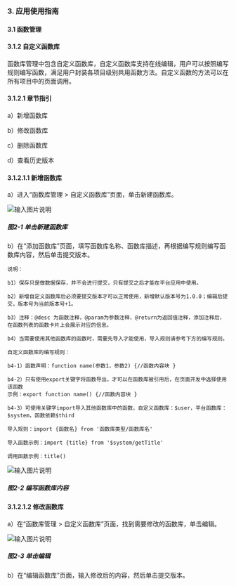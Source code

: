 ### 3. 应用使用指南

#### 3.1 函数管理

#### 3.1.2 自定义函数库

函数库管理中包含自定义函数库，自定义函数库支持在线编辑，用户可以按照编写规则编写函数，满足用户封装各项目级别共用函数方法。自定义函数的方法可以在所有项目中的页面调用。

#### 3.1.2.1 章节指引

a）新增函数库

b）修改函数库

c）删除函数库

d）查看历史版本

#### 3.1.2.1.1 新增函数库

a）进入“函数库管理 > 自定义函数库”页面，单击新建函数库。

![输入图片说明](../../../../images/%20SoFlu%EF%BC%88%E5%89%8D%E7%AB%AF%EF%BC%89%E5%85%A8%E8%87%AA%E5%8A%A8%E5%BC%80%E5%8F%91%E5%B9%B3%E5%8F%B0%E6%95%99%E7%A8%8B/1.%20%E6%9C%80%E6%96%B0%E7%89%88%E6%9C%AC%20-%20%E6%9B%B4%E6%96%B0%E6%97%A5%E6%9C%9F%20-%202023.01.10/3.%20%E5%BA%94%E7%94%A8%E4%BD%BF%E7%94%A8%E6%8C%87%E5%8D%97/1.%20%E5%87%BD%E6%95%B0%E7%AE%A1%E7%90%86/2-1.png)

##### 图2-1 单击新建函数库

b）在“添加函数库”页面，填写函数库名称、函数库描述，再根据编写规则编写函数库内容，然后单击提交版本。

```
说明：

b1）保存只是做数据保存，并不会进行提交，只有提交之后才能在平台应用中使用。

b2）新增自定义函数库后必须要提交版本才可以正常使用，新增默认版本号为1.0.0；编辑后提交，版本号为当前版本号+1。

b3）注释：@desc 为函数注释，@param为参数注释，@return为返回值注释，添加注释后，在函数列表的函数卡片上会展示对应的信息。

b4）当需要使用其他函数库的函数时，需要先导入才能使用，导入规则请参考下方的编写规则。
```

```
自定义函数库的编写规则：

b4-1）函数声明：function name(参数1，参数2) {//函数内容块 }

b4-2）只有使用export关键字将函数导出，才可以在函数库被引用后，在页面开发中选择使用该函数
示例：export function name() {//函数内容块 }

b4-3）可使用关键字import导入其他函数库中的函数，自定义函数库：$user，平台函数库：$system，函数依赖$third

导入规则：import {函数名} from '函数库类型/函数库名'

导入函数示例：import {title} from '$system/getTitle'

调用函数示例：title()
```

![输入图片说明](../../../../images/%20SoFlu%EF%BC%88%E5%89%8D%E7%AB%AF%EF%BC%89%E5%85%A8%E8%87%AA%E5%8A%A8%E5%BC%80%E5%8F%91%E5%B9%B3%E5%8F%B0%E6%95%99%E7%A8%8B/1.%20%E6%9C%80%E6%96%B0%E7%89%88%E6%9C%AC%20-%20%E6%9B%B4%E6%96%B0%E6%97%A5%E6%9C%9F%20-%202023.01.10/3.%20%E5%BA%94%E7%94%A8%E4%BD%BF%E7%94%A8%E6%8C%87%E5%8D%97/1.%20%E5%87%BD%E6%95%B0%E7%AE%A1%E7%90%86/2-2.png)

##### 图2-2 编写函数库内容

#### 3.1.2.1.2 修改函数库

a）在“函数库管理 > 自定义函数库”页面，找到需要修改的函数库，单击编辑。

![输入图片说明](../../../../images/%20SoFlu%EF%BC%88%E5%89%8D%E7%AB%AF%EF%BC%89%E5%85%A8%E8%87%AA%E5%8A%A8%E5%BC%80%E5%8F%91%E5%B9%B3%E5%8F%B0%E6%95%99%E7%A8%8B/1.%20%E6%9C%80%E6%96%B0%E7%89%88%E6%9C%AC%20-%20%E6%9B%B4%E6%96%B0%E6%97%A5%E6%9C%9F%20-%202023.01.10/3.%20%E5%BA%94%E7%94%A8%E4%BD%BF%E7%94%A8%E6%8C%87%E5%8D%97/1.%20%E5%87%BD%E6%95%B0%E7%AE%A1%E7%90%86/2-3.png)

##### 图2-3 单击编辑

b）在“编辑函数库”页面，输入修改后的内容，然后单击提交版本。
